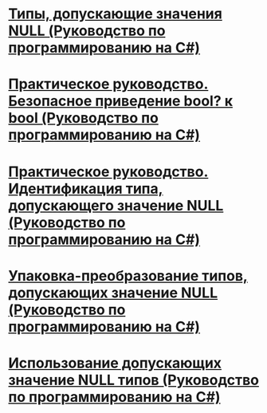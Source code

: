 # [Типы, допускающие значения NULL (Руководство по программированию на C#)](index.md)
# [Практическое руководство. Безопасное приведение bool? к bool (Руководство по программированию на C#)](how-to-safely-cast-from-bool-to-bool.md)
# [Практическое руководство. Идентификация типа, допускающего значение NULL (Руководство по программированию на C#)](how-to-identify-a-nullable-type.md)
# [Упаковка-преобразование типов, допускающих значение NULL (Руководство по программированию на C#)](boxing-nullable-types.md)
# [Использование допускающих значение NULL типов (Руководство по программированию на C#)](using-nullable-types.md)
